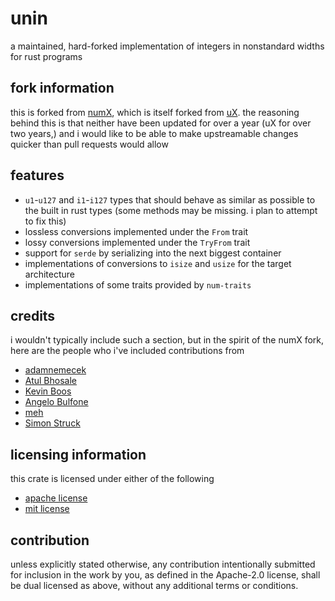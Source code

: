 # unin

a maintained, hard-forked implementation of integers in nonstandard widths for rust programs

## fork information

this is forked from [numX](https://github.com/AnyTimeTraveler/numX), which is itself forked from
[uX](https://github.com/kjetilkjeka/uX). the reasoning behind this is that neither have been
updated for over a year (uX for over two years,) and i would like to be able to make upstreamable
changes quicker than pull requests would allow

## features

 - `u1`-`u127` and `i1`-`i127` types that should behave as similar as possible to the built in rust
   types (some methods may be missing. i plan to attempt to fix this)
 - lossless conversions implemented under the `From` trait
 - lossy conversions implemented under the `TryFrom` trait
 - support for `serde` by serializing into the next biggest container
 - implementations of conversions to `isize` and `usize` for the target architecture
 - implementations of some traits provided by `num-traits`

## credits

i wouldn't typically include such a section, but in the spirit of the numX fork, here are the
people who i've included contributions from

 - [adamnemecek](https://github.com/adamnemecek)
 - [Atul Bhosale](https://github.com/Atul9)
 - [Kevin Boos](https://github.com/kevinaboos)
 - [Angelo Bulfone](https://github.com/boomshroom)
 - [meh](https://github.com/meh)
 - [Simon Struck](https://github.com/AnyTimeTraveler)

## licensing information

this crate is licensed under either of the following

- [apache license](license-apache)
- [mit license](license-mit)

## contribution

unless explicitly stated otherwise, any contribution intentionally submitted for inclusion in the
work by you, as defined in the Apache-2.0 license, shall be dual licensed as above, without any
additional terms or conditions.
